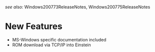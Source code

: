 _see also:_ Windows200773ReleaseNotes, Windows200775ReleaseNotes

# New Features #

  * MS-Windows specific documentation included
  * ROM download via TCP/IP into Einstein